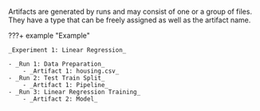 Artifacts are generated by runs and may consist of one or a group of files. They have a type that can be freely assigned as well as the artifact name.

???+ example "Example"

    _Experiment 1: Linear Regression_

    - _Run 1: Data Preparation_
        - _Artifact 1: housing.csv_
    - _Run 2: Test Train Split_
        - _Artifact 1: Pipeline_
    - _Run 3: Linear Regression Training_
        - _Artifact 2: Model_